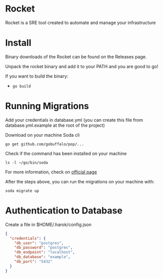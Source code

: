 Rocket
======

Rocket is a SRE tool created to automate and manage your infrastructure

# Install

Binary downloads of the Rocket can be found on the Releases page.

Unpack the rocket binary and add it to your PATH and you are good to go!

If you want to build the binary:

- `go build`

# Running Migrations

Add your credentials in database.yml (you can create this file from database.yml.example at the root of the project)

Download on your machine Soda cli
```shell
go get github.com/gobuffalo/pop/...
```

Check if the command has been installed on your machine
```shell
ls -l ~/go/bin/soda
```

For more information, check on [official page](https://gobuffalo.io/documentation/database/pop/)

After the steps above, you can run the migrations on your machine with:

```shell
soda migrate up
```

# Authentication to Database

Create a file in $HOME/.harok/config.json

```json
{
  "credentials": {
    "db_user": "postgres",
    "db_password": "postgres",
    "db_endpoint": "localhost",
    "db_database": "example",
    "db_port": "5432"
  }
}
```